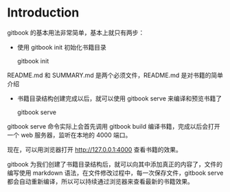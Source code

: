 # Introduction


gitbook 的基本用法非常简单，基本上就只有两步：

- 使用 gitbook init 初始化书籍目录

   gitbook init

README.md 和 SUMMARY.md 是两个必须文件，README.md 是对书籍的简单介绍

- 书籍目录结构创建完成以后，就可以使用 gitbook serve 来编译和预览书籍了

    gitbook serve

gitbook serve 命令实际上会首先调用 gitbook build 编译书籍，完成以后会打开一个 web 服务器，监听在本地的 4000 端口。

现在，可以用浏览器打开 http://127.0.0.1:4000 查看书籍的效果。

gitbook 为我们创建了书籍目录结构后，就可以向其中添加真正的内容了，文件的编写使用 markdown 语法，在文件修改过程中，每一次保存文件，gitbook serve 都会自动重新编译，所以可以持续通过浏览器来查看最新的书籍效果。